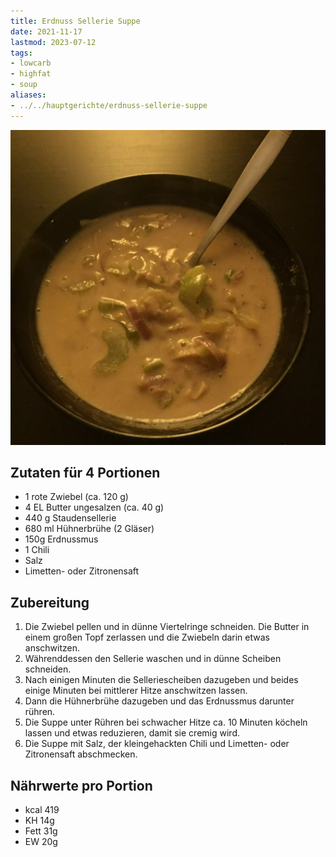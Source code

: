 ```yaml
---
title: Erdnuss Sellerie Suppe
date: 2021-11-17
lastmod: 2023-07-12
tags:
- lowcarb
- highfat
- soup
aliases:
- ../../hauptgerichte/erdnuss-sellerie-suppe
---
```


![](/img/erdnuss-sellerie-suppe.webp)

## Zutaten für 4 Portionen
- 1         rote Zwiebel (ca. 120 g)
- 4 EL      Butter ungesalzen (ca. 40 g)
- 440 g     Staudensellerie
- 680 ml    Hühnerbrühe (2 Gläser)
- 150g      Erdnussmus
- 1         Chili
- Salz
- Limetten- oder Zitronensaft

## Zubereitung
1. Die Zwiebel pellen und in dünne Viertelringe schneiden. Die Butter in einem großen Topf zerlassen und die Zwiebeln darin etwas anschwitzen.
1. Währenddessen den Sellerie waschen und in dünne Scheiben schneiden.
1. Nach einigen Minuten die Selleriescheiben dazugeben und beides einige Minuten bei mittlerer Hitze anschwitzen lassen.
1. Dann die Hühnerbrühe dazugeben und das Erdnussmus darunter rühren.
1. Die Suppe unter Rühren bei schwacher Hitze ca. 10 Minuten köcheln lassen und etwas reduzieren, damit sie cremig wird.
1. Die Suppe mit Salz, der kleingehackten Chili und Limetten- oder Zitronensaft abschmecken.

## Nährwerte pro Portion
- kcal  419
- KH     14g
- Fett   31g
- EW     20g
